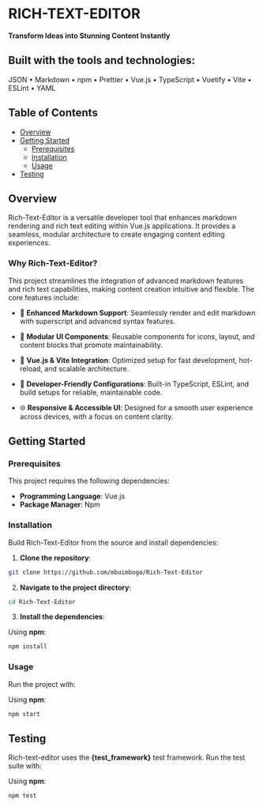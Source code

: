 # RICH-TEXT-EDITOR

**Transform Ideas into Stunning Content Instantly**

## Built with the tools and technologies:

JSON • Markdown • npm • Prettier • Vue.js • TypeScript • Vuetify • Vite • ESLint • YAML

## Table of Contents

- [Overview](#overview)
- [Getting Started](#getting-started)
  - [Prerequisites](#prerequisites)
  - [Installation](#installation)
  - [Usage](#usage)
- [Testing](#testing)

## Overview

Rich-Text-Editor is a versatile developer tool that enhances markdown rendering and rich text editing within Vue.js applications. It provides a seamless, modular architecture to create engaging content editing experiences.

### Why Rich-Text-Editor?

This project streamlines the integration of advanced markdown features and rich text capabilities, making content creation intuitive and flexible. The core features include:

- 🧩 **Enhanced Markdown Support**: Seamlessly render and edit markdown with superscript and advanced syntax features.

- 🎨 **Modular UI Components**: Reusable components for icons, layout, and content blocks that promote maintainability.

- 🚀 **Vue.js & Vite Integration**: Optimized setup for fast development, hot-reload, and scalable architecture.

- 🔧 **Developer-Friendly Configurations**: Built-in TypeScript, ESLint, and build setups for reliable, maintainable code.

- 🌐 **Responsive & Accessible UI**: Designed for a smooth user experience across devices, with a focus on content clarity.

## Getting Started

### Prerequisites

This project requires the following dependencies:

- **Programming Language**: Vue.js
- **Package Manager**: Npm

### Installation

Build Rich-Text-Editor from the source and install dependencies:

1. **Clone the repository**:

```bash
git clone https://github.com/mbuimbogo/Rich-Text-Editor
```

2. **Navigate to the project directory**:

```bash
cd Rich-Text-Editor
```

3. **Install the dependencies**:

Using **npm**:

```bash
npm install
```

### Usage

Run the project with:

Using **npm**:

```bash
npm start
```

## Testing

Rich-text-editor uses the **{test_framework}** test framework. Run the test suite with:

Using **npm**:

```bash
npm test
```
